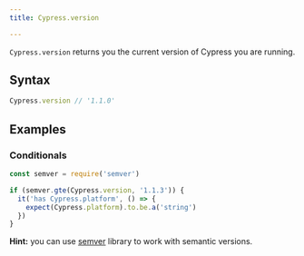 ```yaml
---
title: Cypress.version

---
```


`Cypress.version` returns you the current version of Cypress you are running.

## Syntax

```javascript
Cypress.version // '1.1.0'
```

## Examples

### Conditionals

```javascript
const semver = require('semver')

if (semver.gte(Cypress.version, '1.1.3')) {
  it('has Cypress.platform', () => {
    expect(Cypress.platform).to.be.a('string')
  })
}
```

**Hint:** you can use [semver](https://github.com/npm/node-semver#readme) library to work with semantic versions.

